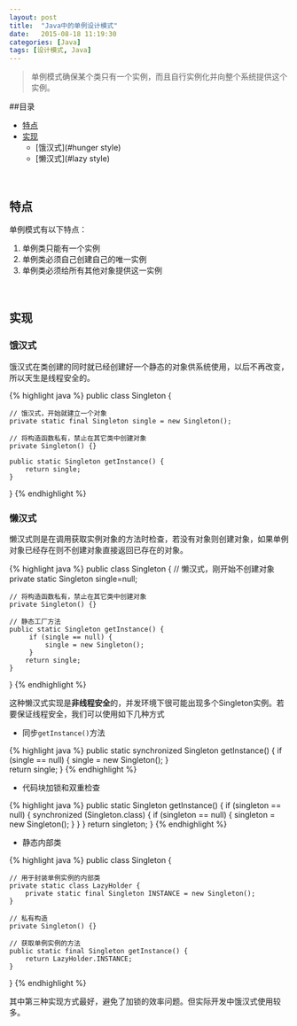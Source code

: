 ```yaml
---
layout: post
title:  "Java中的单例设计模式"
date:   2015-08-18 11:19:30
categories: [Java]
tags: [设计模式, Java]
---
```

> 单例模式确保某个类只有一个实例，而且自行实例化并向整个系统提供这个实例。

##目录

* [特点](#feature)
* [实现](#implement)
	* [饿汉式](#hunger style)
	* [懒汉式](#lazy style)

<br>

<h2 id="feature">特点</h2>

单例模式有以下特点：

1. 单例类只能有一个实例
2. 单例类必须自己创建自己的唯一实例
3. 单例类必须给所有其他对象提供这一实例

<br>

<h2 id="implement">实现</h2>

<h3 id="hunger style">饿汉式</h3>

饿汉式在类创建的同时就已经创建好一个静态的对象供系统使用，以后不再改变，所以天生是线程安全的。

{% highlight java %}
public class Singleton {

    // 饿汉式，开始就建立一个对象
    private static final Singleton single = new Singleton();
    
    // 将构造函数私有，禁止在其它类中创建对象
    private Singleton() {}
    
    public static Singleton getInstance() {
        return single;
    }
}
{% endhighlight %}


<h3 id="lazy style">懒汉式</h3>

懒汉式则是在调用获取实例对象的方法时检查，若没有对象则创建对象，如果单例对象已经存在则不创建对象直接返回已存在的对象。

{% highlight java %}
public class Singleton {
    // 懒汉式，刚开始不创建对象
    private static Singleton single=null;

    // 将构造函数私有，禁止在其它类中创建对象
    private Singleton() {}
    
    // 静态工厂方法
    public static Singleton getInstance() {
         if (single == null) {
             single = new Singleton();
         }
        return single;  
    }
}
{% endhighlight %}

这种懒汉式实现是**非线程安全**的，并发环境下很可能出现多个Singleton实例。若要保证线程安全，我们可以使用如下几种方式

* 同步`getInstance()`方法

{% highlight java %}
public static synchronized Singleton getInstance() {
    if (single == null) {
        single = new Singleton();
    }    
    return single;
}
{% endhighlight %}
* 代码块加锁和双重检查

{% highlight java %}
public static Singleton getInstance() {
    if (singleton == null) {
        synchronized (Singleton.class) {
            if (singleton == null) {
            singleton = new Singleton();
            }
        }
    }
    return singleton;
}
{% endhighlight %}
* 静态内部类

{% highlight java %}
public class Singleton {
    
    // 用于封装单例实例的内部类
    private static class LazyHolder {
        private static final Singleton INSTANCE = new Singleton();
    }
    
    // 私有构造
    private Singleton() {}
    
    // 获取单例实例的方法
    public static final Singleton getInstance() {
        return LazyHolder.INSTANCE;
    }    
}
{% endhighlight %}

其中第三种实现方式最好，避免了加锁的效率问题。但实际开发中饿汉式使用较多。